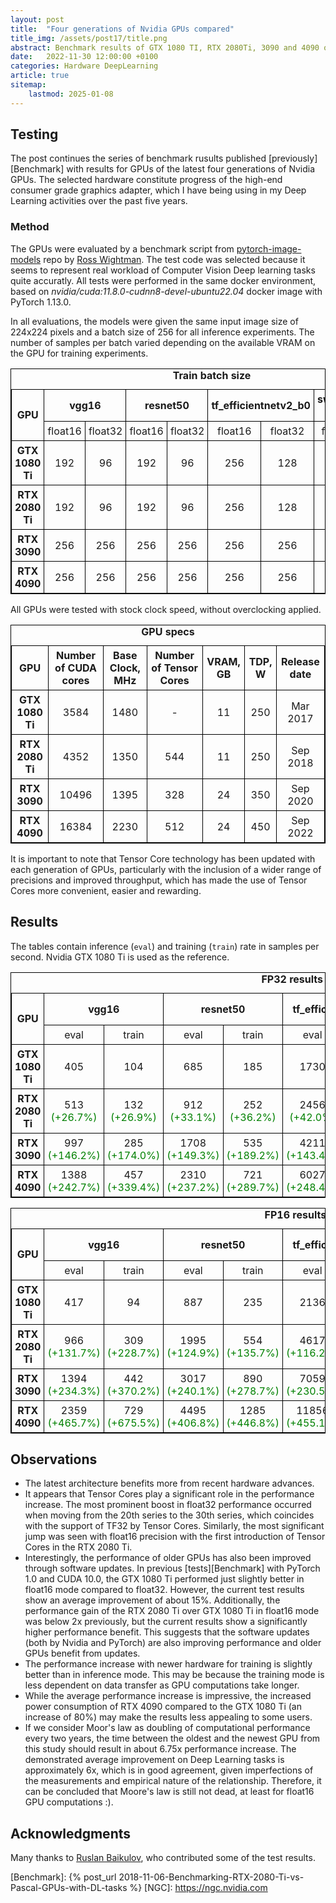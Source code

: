 ```yaml
---
layout: post
title:  "Four generations of Nvidia GPUs compared"
title_img: /assets/post17/title.png
abstract: Benchmark results of GTX 1080 TI, RTX 2080Ti, 3090 and 4090 on DL tasks.
date:   2022-11-30 12:00:00 +0100
categories: Hardware DeepLearning
article: true
sitemap:
    lastmod: 2025-01-08
---
```


<style>
table {
  overflow-x: auto;
  display: block;
  width: 100%;
}
table, th, td {
    border: 1px solid black;
    border-collapse: collapse;
}
th, td {
    padding: 5px;
    text-align: center;
}
</style>

## Testing

The post continues the series of benchmark rusults published [previously][Benchmark] with results for GPUs of the latest four generations of Nvidia GPUs. The selected hardware constitute progress of the high-end consumer grade graphics adapter, which I have being using in my Deep Learning activities over the past five years.

### Method

The GPUs were evaluated by a benchmark script from [pytorch-image-models](https://github.com/rwightman/pytorch-image-models) repo by [Ross Wightman](https://github.com/rwightman). The test code was selected because it seems to represent real workload of Computer Vision Deep learning tasks quite accuratly. All tests were performed in the same docker environment, based on _nvidia/cuda:11.8.0-cudnn8-devel-ubuntu22.04_ docker image with PyTorch 1.13.0.

In all evaluations, the models were given the same input image size of 224x224 pixels and a batch size of 256 for all inference experiments. The number of samples per batch varied depending on the available VRAM on the GPU for training experiments.

<table style="width:100%">
  <caption><b>Train batch size</b></caption>
  <tr>
   <th rowspan="2">GPU</th>
    <th colspan="2" style="width:20%">vgg16</th>
    <th colspan="2" style="width:20%">resnet50</th>
    <th colspan="2" style="width:20%">tf_efficientnetv2_b0</th>
    <th colspan="2" style="width:20%">swin_base_patch4 _window7_224</th>
  </tr>
  <tr>
    <td>float16</td>
    <td>float32</td>
    <td>float16</td>
    <td>float32</td>
    <td>float16</td>
    <td>float32</td>
    <td>float16</td>
    <td>float32</td>
  </tr>
  <tr>
    <th>GTX 1080 Ti</th>
    <td>192</td>
    <td>96</td>
    <td>192</td>
    <td>96</td>
    <td>256</td>
    <td>128</td>
    <td>64</td>
    <td>32</td>
  </tr>
  <tr>
    <th>RTX 2080 Ti</th>
    <td>192</td>
    <td>96</td>
    <td>192</td>
    <td>96</td>
    <td>256</td>
    <td>128</td>
    <td>64</td>
    <td>32</td>
  </tr>
  <tr>
    <th>RTX 3090</th>
    <td>256</td>
    <td>256</td>
    <td>256</td>
    <td>256</td>
    <td>256</td>
    <td>256</td>
    <td>192</td>
    <td>96</td>
  </tr>
  <tr>
    <th>RTX 4090</th>
    <td>256</td>
    <td>256</td>
    <td>256</td>
    <td>256</td>
    <td>256</td>
    <td>256</td>
    <td>192</td>
    <td>96</td>
  </tr>
</table>

All GPUs were tested with stock clock speed, without overclocking applied.

<table style="width:100%">
  <caption><b>GPU specs</b></caption>
  <tr>
    <th >GPU</th>
    <th>Number of CUDA cores</th>
    <th>Base Clock, MHz</th>
    <th>Number of Tensor Cores</th>
    <th>VRAM, GB</th>
    <th>TDP, W</th>
    <th>Release date</th>
  </tr>
  
  <tr>
  	<th>GTX 1080 Ti</th>
    <td> 3584 </td>
    <td> 1480 </td>
    <td> - </td>
    <td> 11 </td>
    <td> 250 </td>
    <td> Mar 2017 </td>
  </tr>
  <tr>
  	<th>RTX 2080 Ti</th>
    <td> 4352 </td>
    <td> 1350 </td>
    <td> 544 </td>
    <td> 11 </td>
    <td> 250 </td>
    <td> Sep 2018 </td>
  </tr>
  <tr>
  	<th>RTX 3090</th>
    <td> 10496 </td>
    <td> 1395 </td>
    <td> 328 </td>
    <td> 24 </td>
    <td> 350 </td>
    <td> Sep 2020 </td>
  </tr>
  <tr>
  	<th>RTX 4090</th>
    <td> 16384 </td>
    <td> 2230 </td>
    <td> 512 </td>
    <td> 24 </td>
    <td> 450 </td>
    <td> Sep 2022 </td>
  </tr>
</table>

It is important to note that Tensor Core technology has been updated with each generation of GPUs, particularly with the inclusion of a wider range of precisions and improved throughput, which has made the use of Tensor Cores more convenient, easier and rewarding.

## Results
The tables contain inference (```eval```) and training (```train```) rate in samples per second. Nvidia GTX 1080 Ti is used as the reference.

<table style="width:100%">
  <caption><b>FP32 results</b></caption>
  <tr>
    <th rowspan="2">GPU</th>
    <th colspan="2" >vgg16</th>
    <th colspan="2" >resnet50</th>
    <th colspan="2" >tf_efficientnetv2_b0</th>
    <th colspan="2" >swin_base_patch4 _window7_224</th>
    <th rowspan="2">Average</th>
  </tr>
  <tr>
    <td>eval</td>
    <td>train</td>
    <td>eval</td>
    <td>train</td>
    <td>eval</td>
    <td>train</td>
    <td>eval</td>
    <td>train</td>
  </tr>
  <tr>
  	<th>GTX 1080 Ti</th>
    <td>405</td>
    <td  >104</td>
    <td>685</td>
    <td>185</td>
    <td>1730</td>
    <td>418</td>
    <td>129</td>
    <td>50</td>
    <td>0%</td>
  </tr>
  <tr>
   	<th>RTX 2080 Ti</th>
    <td>513 <font color="green">(+26.7%)</font></td>
    <td>132 <font color="green">(+26.9%)</font></td>
    <td>912 <font color="green">(+33.1%)</font></td>
    <td>252 <font color="green">(+36.2%)</font></td>
    <td>2456 <font color="green">(+42.0%)</font></td>
    <td>609 <font color="green">(+45.7%)</font></td>
    <td>234 <font color="green">(+81.4%)</font></td>
    <td>76 <font color="green">(+52.0%)</font></td>
    <td><font color="green">+43.0%</font></td>
  </tr>
  <tr>
    <th>RTX 3090</th>
    <td>997 <font color="green">(+146.2%)</font></td>
    <td>285 <font color="green">(+174.0%)</font></td>
    <td>1708 <font color="green">(+149.3%)</font></td>
    <td>535 <font color="green">(+189.2%)</font></td>
    <td>4211 <font color="green">(+143.4%)</font></td>
    <td>1118 <font color="green">(+167.5%)</font></td>
    <td>370 <font color="green">(+186.8%)</font></td>
    <td>129 <font color="green">(+158.0%)</font></td>
    <td><font color="green">+164.3%</font></td>
  </tr>
  <tr>
    <th>RTX 4090</th>
    <td>1388	<font color="green">(+242.7%)</font></td>
    <td>457 <font color="green">(+339.4%)</font></td>
    <td>2310	<font color="green">(+237.2%)</font></td>
    <td>721 <font color="green">(+289.7%)</font></td>
    <td>6027	<font color="green">(+248.4%)</font></td>
    <td>1543 <font color="green">(+269.1%)</font></td>
    <td>674	<font color="green">(+422.5%)</font></td>
    <td>404 <font color="green">(+708.0%)</font></td>
    <td><font color="green">+344.6%</font></td>
  </tr>
</table>


<table style="width:100%">
  <caption><b>FP16 results</b></caption>
  <tr>
    <th rowspan="2">GPU</th>
    <th colspan="2">vgg16</th>
    <th colspan="2">resnet50</th>
    <th colspan="2">tf_efficientnetv2_b0</th>
    <th colspan="2">swin_base_patch4 _window7_224</th>
    <th rowspan="2">Average</th>
  </tr>
  <tr>
    <td>eval</td>
    <td>train</td>
    <td>eval</td>
    <td>train</td>
    <td>eval</td>
    <td>train</td>
    <td>eval</td>
    <td>train</td>
  </tr>
  <tr>
    <th>GTX 1080 Ti</th>
    <td>417</td>
    <td>94</td>
    <td>887</td>
    <td>235</td>
    <td>2136</td>
    <td>499</td>
    <td>152</td>
    <td>57</td>
    <td>0%</td>
  </tr>
  <tr>
    <th>RTX 2080 Ti</th>
    <td>966	<font color="green">(+131.7%)</font></td>
    <td>309 <font color="green">(+228.7%)</font></td>
    <td>1995	<font color="green">(+124.9%)</font></td>
    <td>554 <font color="green">(+135.7%)</font></td>
    <td>4617	<font color="green">(+116.2%)</font></td>
    <td>1124 <font color="green">(+125.3%)</font></td>
    <td>680	<font color="green">(+347.4%)</font></td>
    <td>225 <font color="green">(+294.7%)</font></td>
    <td><font color="green">+229.6%</font></td>
  </tr>
  <tr>
    <th>RTX 3090</th>
    <td>1394	<font color="green">(+234.3%)</font></td>
    <td>442 <font color="green">(+370.2%)</font></td>
    <td>3017	<font color="green">(+240.1%)</font></td>
    <td>890 <font color="green">(+278.7%)</font></td>
    <td>7059	<font color="green">(+230.5%)</font></td>
    <td>1706 <font color="green">(+241.9%)</font></td>
    <td>1026	<font color="green">(+575.0%)</font></td>
    <td>341 <font color="green">(+500.0%)</font></td>
    <td><font color="green">+333.8%</font></td>
  </tr>
  <tr>
    <th>RTX 4090</th>
    <td>2359	<font color="green">(+465.7%)</font></td>
    <td>729 <font color="green">(+675.5%)</font></td>
    <td>4495	<font color="green">(+406.8%)</font></td>
    <td>1285 <font color="green">(+446.8%)</font></td>
    <td>11856	<font color="green">(+455.1%)</font></td>
    <td>2598 <font color="green">(+420.6%)</font></td>
    <td>1692	<font color="green">(+1013.2%)</font></td>
    <td>563 <font color="green">(+887.7%)</font></td>
    <td><font color="green">+596.4%</font></td>
  </tr>
</table>

## Observations

* The latest architecture benefits more from recent hardware advances. 
* It appears that Tensor Cores play a significant role in the performance increase. The most prominent boost in float32 performance occurred when moving from the 20th series to the 30th series, which coincides with the support of TF32 by Tensor Cores. Similarly, the most significant jump was seen with float16 precision with the first introduction of Tensor Cores in the RTX 2080 Ti.
* Interestingly, the performance of older GPUs has also been improved through software updates. In previous [tests][Benchmark] with PyTorch 1.0 and CUDA 10.0, the GTX 1080 Ti performed just slightly better in float16 mode compared to float32. However, the current test results show an average improvement of about 15%. Additionally, the performance gain of the RTX 2080 Ti over GTX 1080 Ti in float16 mode was below 2x previously, but the current results show a significantly higher performance benefit. This suggests that the software updates (both by Nvidia and PyTorch) are also improving performance and older GPUs benefit from updates.
* The performance increase with newer hardware for training is slightly better than in inference mode. This may be because the training mode is less dependent on data transfer as GPU computations take longer.
* While the average performance increase is impressive, the increased power consumption of RTX 4090 compared to the GTX 1080 Ti (an increase of 80%) may make the results less appealing to some users.
* If we consider Moor's law as doubling of computational performance every two years, the time between the oldest and the newest GPU from this study should result in about 6.75x performance increase. The demonstrated average improvement on Deep Learning tasks is approximately 6x, which is in good agreement, given imperfections of the measurements and empirical nature of the relationship. Therefore, it can be concluded that Moore's law is still not dead, at least for float16 GPU computations :).



## Acknowledgments

Many thanks to [Ruslan Baikulov](https://github.com/lRomul/), who contributed some of the test results.

[Benchmark]: {% post_url 2018-11-06-Benchmarking-RTX-2080-Ti-vs-Pascal-GPUs-with-DL-tasks %}
[NGC]: https://ngc.nvidia.com
